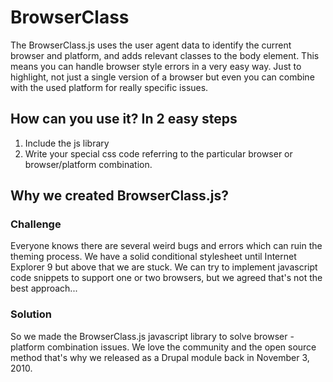BrowserClass
============

The BrowserClass.js uses the user agent data to identify the current browser and platform, and adds relevant classes to the body element. This means you can handle browser style errors in a very easy way. Just to highlight, not just a single version of a browser but even you can combine with the used platform for really specific issues.

## How can you use it? In 2 easy steps
1. Include the js library
2. Write your special css code referring to the particular browser or browser/platform combination.

## Why we created BrowserClass.js?
### Challenge
Everyone knows there are several weird bugs and errors which can ruin the theming process. We have a solid conditional stylesheet until Internet Explorer 9 but above that we are stuck. We can try to implement javascript code snippets to support one or two browsers, but we agreed that's not the best approach...

### Solution
So we made the BrowserClass.js javascript library to solve browser - platform combination issues. We love the community and the open source method that's why we released as a Drupal module back in November 3, 2010.
